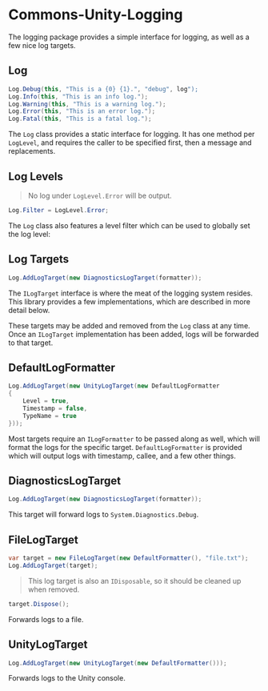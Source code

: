 # Commons-Unity-Logging

The logging package provides a simple interface for logging, as well as a few nice log targets.

## Log

```csharp
Log.Debug(this, "This is a {0} {1}.", "debug", log");
Log.Info(this, "This is an info log.");
Log.Warning(this, "This is a warning log.");
Log.Error(this, "This is an error log.");
Log.Fatal(this, "This is a fatal log.");
```

The `Log` class provides a static interface for logging. It has one method per `LogLevel`, and requires the caller to be specified first, then a message and replacements.

## Log Levels

> No log under `LogLevel.Error` will be output.

```csharp
Log.Filter = LogLevel.Error;
```

The `Log` class also features a level filter which can be used to globally set the log level:

## Log Targets

```csharp
Log.AddLogTarget(new DiagnosticsLogTarget(formatter));
```

The `ILogTarget` interface is where the meat of the logging system resides. This library provides a few implementations, which are described in more detail below.

These targets may be added and removed from the `Log` class at any time. Once an `ILogTarget` implementation has been added, logs will be forwarded to that target.

## DefaultLogFormatter

```csharp
Log.AddLogTarget(new UnityLogTarget(new DefaultLogFormatter
{
	Level = true,
	Timestamp = false,
	TypeName = true
}));
```

Most targets require an `ILogFormatter` to be passed along as well, which will format the logs for the specific target. `DefaultLogFormatter` is provided which will output logs with timestamp, callee, and a few other things.

## DiagnosticsLogTarget

```csharp
Log.AddLogTarget(new DiagnosticsLogTarget(formatter));
```

This target will forward logs to `System.Diagnostics.Debug`.

## FileLogTarget

```csharp
var target = new FileLogTarget(new DefaultFormatter(), "file.txt");
Log.AddLogTarget(target);
```

> This log target is also an `IDisposable`, so it should be cleaned up when removed.

```csharp
target.Dispose();
```

Forwards logs to a file.

## UnityLogTarget

```csharp
Log.AddLogTarget(new UnityLogTarget(new DefaultFormatter()));
```

Forwards logs to the Unity console.